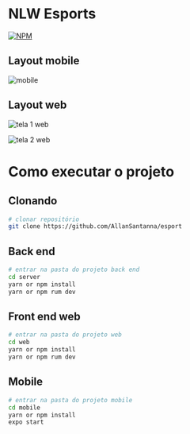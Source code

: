 # NLW Esports
[![NPM](https://img.shields.io/npm/l/react)](https://github.com/devsuperior/sds1-wmazoni/blob/master/LICENSE)

## Layout mobile
![mobile ](https://user-images.githubusercontent.com/106279151/193852669-77b4f9de-4e60-4fa1-934d-a5ee90b20567.png)


## Layout web
![tela 1 web](https://user-images.githubusercontent.com/106279151/193853115-cb326351-3978-4dfe-8c1b-09ffa27d0ea8.png)


![tela  2 web](https://user-images.githubusercontent.com/106279151/193853329-7d1d605f-51e7-48c9-b6f9-66d19fe1d29d.png)


# Como executar o projeto

## Clonando

```bash
# clonar repositório
git clone https://github.com/AllanSantanna/esport
```

## Back end

```bash
# entrar na pasta do projeto back end
cd server
yarn or npm install
yarn or npm rum dev
```

## Front end web

```bash
# entrar na pasta do projeto web
cd web
yarn or npm install
yarn or npm rum dev
```

## Mobile

```bash
# entrar na pasta do projeto mobile
cd mobile
yarn or npm install
expo start
```
